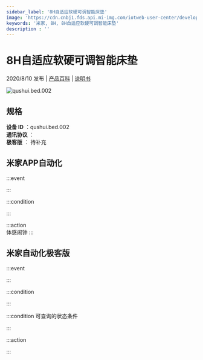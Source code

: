 ```yaml
---
sidebar_label: '8H自适应软硬可调智能床垫'
image: 'https://cdn.cnbj1.fds.api.mi-img.com/iotweb-user-center/developer_16790477692174Xu3Bjpq.png?GalaxyAccessKeyId=AKVGLQWBOVIRQ3XLEW&Expires=9223372036854775807&Signature=MXmyY79qM4ZryavD+fEykYsBHJc='
keywords: '米家, 8H, 8H自适应软硬可调智能床垫'
description : ''
---
```

# 8H自适应软硬可调智能床垫

2020/8/10 发布 | [产品百科](https://home.mi.com/webapp/content/baike/product/index.html?model=qushui.bed.002/) | [说明书](https://home.mi.com/views/introduction.html?model=qushui.bed.002&region=cn)

![qushui.bed.002](https://cdn.cnbj1.fds.api.mi-img.com/iotweb-user-center/developer_16790477692174Xu3Bjpq.png?GalaxyAccessKeyId=AKVGLQWBOVIRQ3XLEW&Expires=9223372036854775807&Signature=MXmyY79qM4ZryavD+fEykYsBHJc=)

## 规格  
> 
**设备 ID** ：qushui.bed.002  
**通讯协议** ：  
**极客版**  ： 待补充 


## 米家APP自动化  

:::event  

:::

:::condition  

:::

:::action   
体感闹钟
:::

## 米家自动化极客版  

:::event  

:::

:::condition  

:::

:::condition 可查询的状态条件  

:::

:::action  

:::

        
